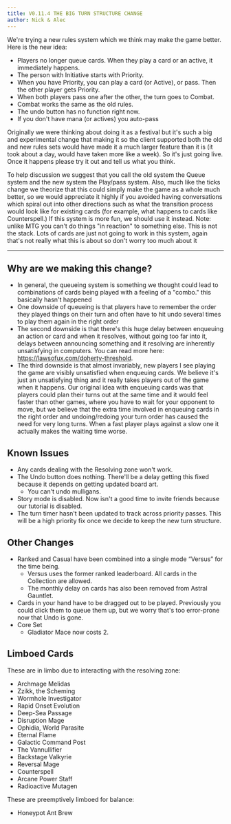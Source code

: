 ```yaml
---
title: V0.11.4 THE BIG TURN STRUCTURE CHANGE
author: Nick & Alec
---
```


We're trying a new rules system which we think may make the game better. Here is the new idea:

- Players no longer queue cards. When they play a card or an active, it immediately happens.
- The person with Initiative starts with Priority.
- When you have Priority, you can play a card (or Active), or pass. Then the other player gets Priority.
- When both players pass one after the other, the turn goes to Combat.
- Combat works the same as the old rules.
- The undo button has no function right now.
- If you don't have mana (or actives) you auto-pass

Originally we were thinking about doing it as a festival but it's such a big and experimental change that making it so the client supported both the old and new rules sets would have made it a much larger feature than it is (it took about a day, would have taken more like a week). So it's just going live. Once it happens please try it out and tell us what you think.

To help discussion we suggest that you call the old system the Queue system and the new system the Play/pass system. Also, much like the ticks change we theorize that this could simply make the game as a whole much better, so we would appreciate it highly if you avoided having conversations which spiral out into other directions such as what the transition process would look like for existing cards (for example, what happens to cards like Counterspell.) If this system is more fun, we should use it instead.
Note: unlike MTG you can't do things "in reaction" to something else. This is not the stack.
Lots of cards are just not going to work in this system, again that's not really what this is about so don't worry too much about it

------------

## Why are we making this change?

- In general, the queueing system is something we thought could lead to combinations of cards being played with a feeling of a "combo." this basically hasn't happened
- One downside of queueing is that players have to remember the order they played things on their turn and often have to hit undo several times to play them again in the right order
- The second downside is that there's this huge delay between enqueuing an action or card and when it resolves, without going too far into it, delays between announcing something and it resolving are inherently unsatisfying in computers. You can read more here: https://lawsofux.com/doherty-threshold.
- The third downside is that almost invariably, new players I see playing the game are visibly unsatisfied when enqueuing cards. We believe it's just an unsatisfying thing and it really takes players out of the game when it happens. Our original idea with enqueuing cards was that players could plan their turns out at the same time and it would feel faster than other games, where you have to wait for your opponent to move, but we believe that the extra time involved in enqueuing cards in the right order and undoing/redoing your turn order has caused the need for very long turns. When a fast player plays against a slow one it actually makes the waiting time worse.

## Known Issues

- Any cards dealing with the Resolving zone won't work.
- The Undo button does nothing. There'll be a delay getting this fixed because it depends on getting updated board art.
    - You can't undo mulligans.
- Story mode is disabled. Now isn't a good time to invite friends because our tutorial is disabled.
- The turn timer hasn't been updated to track across priority passes. This will be a high priority fix once we decide to keep the new turn structure.

## Other Changes

- Ranked and Casual have been combined into a single mode “Versus” for the time being.
    - Versus uses the former ranked leaderboard. All cards in the Collection are allowed.
    - The monthly delay on cards has also been removed from Astral Gauntlet.
- Cards in your hand have to be dragged out to be played. Previously you could click them to queue them up, but we worry that's too error-prone now that Undo is gone.
- Core Set
    - Gladiator Mace now costs 2.

## Limboed Cards

These are in limbo due to interacting with the resolving zone:

- Archmage Melidas
- Zzikk, the Scheming
- Wormhole Investigator
- Rapid Onset Evolution
- Deep-Sea Passage
- Disruption Mage
- Ophidia, World Parasite
- Eternal Flame
- Galactic Command Post
- The Vannullifier
- Backstage Valkyrie
- Reversal Mage
- Counterspell
- Arcane Power Staff
- Radioactive Mutagen

These are preemptively limboed for balance:

- Honeypot Ant Brew
